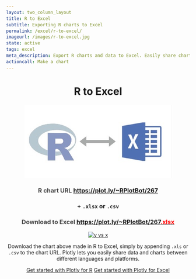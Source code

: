 ```yaml
---
layout: two_column_layout
title: R to Excel
subtitle: Exporting R charts to Excel
permalink: /excel/r-to-excel/
imageurl: /images/r-to-excel.jpg
state: active
tags: excel
meta_description: Export R charts and data to Excel. Easily share charts and data between R and Excel users.
actioncall: Make a chart
---
```


<div style="text-align:center;">

<h1>R to Excel</h1>

<img src="/images/r-to-excel-cropped.jpg" alt="R to Excel" />

<h3 style="color:#444;">
    R chart URL <a href="https://plot.ly/~RPlotBot/267" target="_blank">https://plot.ly/~RPlotBot/267</a>
</h3>

<h3>+ <code>.xlsx</code> or <code>.csv</code></h3>

<h3 style="color:#444;">
    Download to Excel <a href="https://plot.ly/~RPlotBot/267.xlsx" target="_blank">https://plot.ly/~RPlotBot/267<span style="color:red;">.xlsx</span></a>
</h3>

<div>
    <a href="https://plot.ly/~RPlotBot/267/" target="_blank" title="y vs x" style="display: block; text-align: center;"><img src="https://plot.ly/~RPlotBot/267.png" alt="y vs x" style="max-width: 100%;width: 600px;"  width="600" onerror="this.onerror=null;this.src='https://plot.ly/404.png';" /></a>
    <script data-plotly="RPlotBot:267"  src="https://plot.ly/embed.js" async></script>
</div>

<p>Download the chart above made in R to Excel, simply by appending <code>.xls</code> or <code>.csv</code> to the chart URL. Plotly lets you easily share data and charts between different languages and platforms.</p>

<p style="text-align:center;">
    <a class="button btn-large" href="https://plot.ly/r/">Get started with Plotly for R</a>
    <a class="button btn-large" href="http://help.plot.ly/excel/">Get started with Plotly for Excel</a>
</p>

</div>
